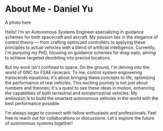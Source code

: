 # About Me - Daniel Yu

A photo here

Hello! I'm an Autonomous Systems Engineer specializing in guidance schemes for both spacecraft and aircraft. My passion lies in the elegance of control theory — from crafting optimized controllers to applying these principles to actual vehicles with a blend of artificial intelligence. Currently, I'm pursuing my PhD, focusing on guidance schemes for drag-sails, aiming to achieve targeted deorbiting into precise locations.

But my work isn't confined to space. On the ground, I'm delving into the world of GNC for FSAE racecars. To me, control system engineering transcends equations; it's about bringing these concepts to life, optimizing the performance of real vehicles. This exciting journey is not just about numbers and theories; it's a quest to see these ideas in motion, enhancing the capabilities of both terrestrial and extraterrestrial vehicles. My ambission is to build the smartest autonomous vehicles in the world with the best performance possible.

I'm always eager to connect with fellow enthusiasts and professionals. Feel free to reach out for collaborations or discussions. Let's explore the future of autonomous systems together!
